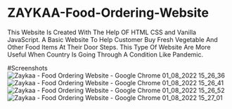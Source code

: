# ZAYKAA-Food-Ordering-Website
This Website Is Created With The Help OF HTML CSS and Vanilla JavaScript.
A Basic Website To Help Customer Buy Fresh Vegetable And Other Food Items At Their Door Steps.
This Type Of Website Are More Useful When Country Is Going Through A Condition Like Pandemic.

#Screenshots
![Zaykaa - Food Ordering Website - Google Chrome 01_08_2022 15_26_36](https://user-images.githubusercontent.com/101126950/182124182-d7bae0fc-9360-4c42-9740-673fd554a176.png)
![Zaykaa - Food Ordering Website - Google Chrome 01_08_2022 15_26_41](https://user-images.githubusercontent.com/101126950/182124186-1e96d7c6-0fc7-460f-ad1e-2c72ddaa7eaf.png)
![Zaykaa - Food Ordering Website - Google Chrome 01_08_2022 15_26_52](https://user-images.githubusercontent.com/101126950/182124189-317d03eb-b0ec-422b-ad50-b3faa6462322.png)
![Zaykaa - Food Ordering Website - Google Chrome 01_08_2022 15_27_01](https://user-images.githubusercontent.com/101126950/182124332-b9cddaa7-67f6-4387-821f-65f0e7731de2.png)
